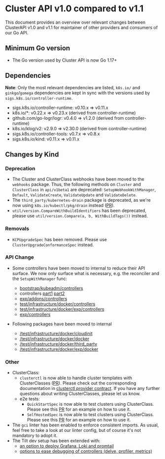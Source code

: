 # Cluster API v1.0 compared to v1.1

This document provides an overview over relevant changes between ClusterAPI v1.0 and v1.1 for
maintainer of other providers and consumers of our Go API.

## Minimum Go version

* The Go version used by Cluster API is now Go 1.17+

## Dependencies

**Note**: Only the most relevant dependencies are listed, `k8s.io/` and `ginkgo`/`gomega` dependencies
are kept in sync with the versions used by `sigs.k8s.io/controller-runtime`. 

- sigs.k8s.io/controller-runtime: v0.10.x => v0.11.x
- k8s.io/*: v0.22.x => v0.23.x (derived from controller-runtime)
- github.com/go-logr/logr: v0.4.0 => v1.2.0 (derived from controller-runtime)
- k8s.io/klog/v2: v2.9.0 => v2.30.0 (derived from controller-runtime)
- sigs.k8s.io/controller-tools: v0.7.x => v0.8.x
- sigs.k8s.io/kind: v0.11.x => v0.11.x

## Changes by Kind

### Deprecation

* The Cluster and ClusterClass webhooks have been moved to the `webhooks` package. Thus, the following methods on `Cluster` and `ClusterClass` 
  in `api/v1beta1` are deprecated: `SetupWebhookWithManager`, `Default`, `ValidateCreate`, `ValidateUpdate` and `ValidateDelete`.
* The `third_party/kubernetes-drain` package is deprecated, as we're now using `k8s.io/kubectl/pkg/drain` instead ([PR](https://github.com/kubernetes-sigs/cluster-api/pull/5440)). 
* `util/version.CompareWithBuildIdentifiers` has been deprecated, please use `util/version.Compare(a, b, WithBuildTags())` instead.

### Removals

* `KCPUpgradeSpec` has been removed. Please use `ClusterUpgradeConformanceSpec` instead.

### API Change

* Some controllers have been moved to internal to reduce their API surface. We now only
  surface what is necessary, e.g. the reconciler and the `SetupWithManager` func:
    * [bootstrap/kubeadm/controllers](https://github.com/kubernetes-sigs/cluster-api/pull/5493)
    * controllers [part1](https://github.com/kubernetes-sigs/cluster-api/pull/5899) [part2](https://github.com/kubernetes-sigs/cluster-api/pull/5913)
    * [exp/addons/controllers](https://github.com/kubernetes-sigs/cluster-api/pull/5639) 
    * [test/infrastructure/docker/controllers](https://github.com/kubernetes-sigs/cluster-api/pull/5595) 
    * [test/infrastructure/docker/exp/controllers](https://github.com/kubernetes-sigs/cluster-api/pull/5690) 
    * [exp/controllers](https://github.com/kubernetes-sigs/cluster-api/pull/5651)

* Following packages have been moved to internal
    * [/test/infrastructure/docker/cloudinit](https://github.com/kubernetes-sigs/cluster-api/pull/5795)
    * [/test/infrastructure/docker/docker](https://github.com/kubernetes-sigs/cluster-api/pull/5795)
    * [/test/infrastructure/docker/third_party](https://github.com/kubernetes-sigs/cluster-api/pull/5795)
    * [/test/infrastructure/docker/exp/docker](https://github.com/kubernetes-sigs/cluster-api/pull/5795)

### Other

* ClusterClass:
    * `clusterctl` is now able to handle cluster templates with ClusterClasses ([PR](https://github.com/kubernetes-sigs/cluster-api/pull/5351)).
      Please check out the corresponding documentation in [clusterctl provider contract](https://cluster-api.sigs.k8s.io/clusterctl/provider-contract.html#clusterclass-definitions).
      If you have any further questions about writing ClusterClasses, please let us know.
    * e2e tests:
        * `QuickStartSpec` is now able to test clusters using ClusterClass. Please see this [PR](https://github.com/kubernetes-sigs/cluster-api/pull/5423) for an example on how to use it.
        * `SelfHostedSpec` is now able to test clusters using ClusterClass. Please see this [PR](https://github.com/kubernetes-sigs/cluster-api/pull/5600) for an example on how to use it.
* The `gci` linter has been enabled to enforce consistent imports. As usual, feel free to take a look at our linter config, but of course it's not mandatory to adopt it.
* The Tilt dev setup has been extended with:
    * [an option to deploy Grafana, Loki and promtail](https://github.com/kubernetes-sigs/cluster-api/pull/5336) 
    * [options to ease debugging of controllers (delve, profiler, metrics)](https://github.com/kubernetes-sigs/cluster-api/pull/5485) 
